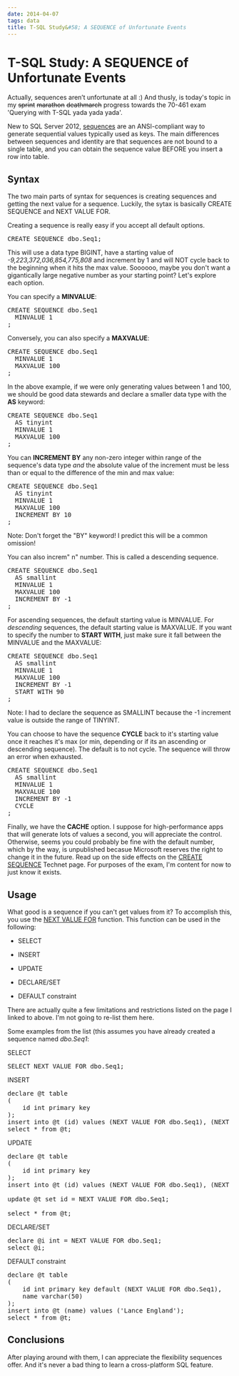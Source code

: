 ```yaml
---
date: 2014-04-07
tags: data
title: T-SQL Study&#58; A SEQUENCE of Unfortunate Events
---
```

# T-SQL Study: A SEQUENCE of Unfortunate Events

Actually, sequences aren’t unfortunate at all :) And thusly, is today's topic in my ~~sprint~~ ~~marathon~~ ~~deathmarch~~ progress towards the 70-461 exam 'Querying with T-SQL yada yada yada'.

New to SQL Server 2012, [sequences](http://technet.microsoft.com/en-us/library/ff878058.aspx) are an ANSI-compliant way to generate sequential values typically used as keys. The main differences between sequences and identity are that sequences are not bound to a single table, and you can obtain the sequence value BEFORE you insert a row into table.

## Syntax

The two main parts of syntax for sequences is creating sequences and getting the next value for a sequence. Luckily, the sytax is basically CREATE SEQUENCE and NEXT VALUE FOR.

Creating a sequence is really easy if you accept all default options.

<pre data-enlighter-language="sql">
CREATE SEQUENCE dbo.Seq1;
</pre>

This will use a data type BIGINT, have a starting value of *-9,223,372,036,854,775,808* and increment by 1 and will NOT cycle back to the beginning when it hits the max value. Soooooo, maybe you don't want a gigantically large negative number as your starting point? Let's explore each option.

You can specify a **MINVALUE**:

<pre data-enlighter-language="sql">
CREATE SEQUENCE dbo.Seq1
  MINVALUE 1
;
</pre>

Conversely, you can also specify a **MAXVALUE**:

<pre data-enlighter-language="sql">
CREATE SEQUENCE dbo.Seq1
  MINVALUE 1
  MAXVALUE 100
;
</pre>

In the above example, if we were only generating values between 1 and 100, we should be good data stewards and declare a smaller data type with the **AS** keyword:

<pre data-enlighter-language="sql">
CREATE SEQUENCE dbo.Seq1
  AS tinyint
  MINVALUE 1
  MAXVALUE 100
;
</pre>

You can **INCREMENT BY** any non-zero integer within range of the sequence's data type *and* the absolute value of the increment must be less than or equal to the difference of the min and max value:

<pre data-enlighter-language="sql">
CREATE SEQUENCE dbo.Seq1
  AS tinyint
  MINVALUE 1
  MAXVALUE 100
  INCREMENT BY 10
;
</pre>

Note: Don't forget the "BY" keyword! I predict this will be a common omission!

You can also increm" n" number. This is called a descending sequence.

<pre data-enlighter-language="sql">
CREATE SEQUENCE dbo.Seq1
  AS smallint
  MINVALUE 1
  MAXVALUE 100
  INCREMENT BY -1
;
</pre>
For ascending sequences, the default starting value is MINVALUE. For *descending* sequences, the default starting value is MAXVALUE. If you want to specify the number to **START WITH**, just make sure it fall between the MINVALUE and the MAXVALUE:

<pre data-enlighter-language="sql">
CREATE SEQUENCE dbo.Seq1
  AS smallint
  MINVALUE 1
  MAXVALUE 100
  INCREMENT BY -1
  START WITH 90
;
</pre>

Note: I had to declare the sequence as SMALLINT because the -1 increment value is outside the range of TINYINT.

You can choose to have the sequence **CYCLE** back to it's starting value once it reaches it's max (or min, depending or if its an ascending or descending sequence). The default is to not cycle. The sequence will throw an error when exhausted.

<pre data-enlighter-language="sql">
CREATE SEQUENCE dbo.Seq1
  AS smallint
  MINVALUE 1
  MAXVALUE 100
  INCREMENT BY -1
  CYCLE
;
</pre>

Finally, we have the **CACHE** option. I suppose for high-performance apps that will generate lots of values a second, you will appreciate the control. Otherwise, seems you could probably be fine with the default number, which by the way, is unpublished becasue Microsoft reserves the right to change it in the future. Read up on the side effects on the [CREATE SEQUENCE](http://technet.microsoft.com/en-us/library/ff878091.aspx) Technet page. For purposes of the exam, I'm content for now to just know it exists.

## Usage

What good is a sequence if you can't get values from it? To accomplish this, you use the [NEXT VALUE FOR](http://technet.microsoft.com/en-us/library/ff878370.aspx) function. This function can be used in the following:

- SELECT

- INSERT

- UPDATE

- DECLARE/SET

- DEFAULT constraint

There are actually quite a few limitations and restrictions listed on the page I linked to above. I'm not going to re-list them here.

Some examples from the list (this assumes you have already created a sequence named *dbo.Seq1*:

SELECT

<pre data-enlighter-language="sql">
SELECT NEXT VALUE FOR dbo.Seq1;
</pre>

INSERT

<pre data-enlighter-language="sql">
declare @t table
(
    id int primary key
);
insert into @t (id) values (NEXT VALUE FOR dbo.Seq1), (NEXT VALUE FOR dbo.Seq1);
select * from @t;
</pre>

UPDATE

<pre data-enlighter-language="sql">
declare @t table
(
    id int primary key
);
insert into @t (id) values (NEXT VALUE FOR dbo.Seq1), (NEXT VALUE FOR dbo.Seq1);

update @t set id = NEXT VALUE FOR dbo.Seq1;

select * from @t;
</pre>

DECLARE/SET

<pre data-enlighter-language="sql">
declare @i int = NEXT VALUE FOR dbo.Seq1;
select @i;
</pre>

DEFAULT constraint

<pre data-enlighter-language="sql">
declare @t table
(
    id int primary key default (NEXT VALUE FOR dbo.Seq1),
    name varchar(50)
);
insert into @t (name) values ('Lance England');
select * from @t;
</pre>

## Conclusions

After playing around with them, I can appreciate the flexibility sequences offer. And it's never a bad thing to learn a cross-platform SQL feature.